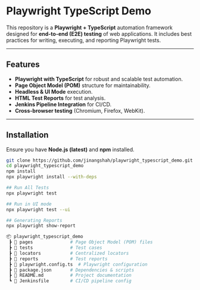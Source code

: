 # Playwright TypeScript Demo

This repository is a **Playwright + TypeScript** automation framework designed for **end-to-end (E2E) testing** of web applications. It includes best practices for writing, executing, and reporting Playwright tests.

---

## Features
- **Playwright with TypeScript** for robust and scalable test automation.
- **Page Object Model (POM)** structure for maintainability.
- **Headless & UI Mode** execution.
- **HTML Test Reports** for test analysis.
- **Jenkins Pipeline Integration** for CI/CD.
- **Cross-browser testing** (Chromium, Firefox, WebKit).

---

## Installation
Ensure you have **Node.js (latest)** and **npm** installed.

```sh
git clone https://github.com/jinangshah/playwright_typescript_demo.git
cd playwright_typescript_demo
npm install
npx playwright install --with-deps

## Run All Tests
npx playwright test

## Run in UI mode
npx playwright test --ui

## Generating Reports
npx playwright show-report

📦 playwright_typescript_demo
 ┣ 📂 pages              # Page Object Model (POM) files
 ┣ 📂 tests              # Test cases
 ┣ 📂 locators           # Centralized locators
 ┣ 📂 reports            # Test reports
 ┣ 📜 playwright.config.ts  # Playwright configuration
 ┣ 📜 package.json       # Dependencies & scripts
 ┣ 📜 README.md          # Project documentation
 ┗ 📜 Jenkinsfile        # CI/CD pipeline config
